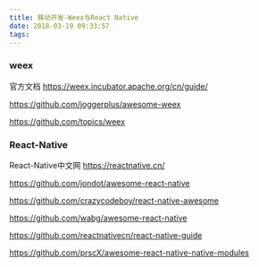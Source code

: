 ```yaml
---
title: 移动开发-Weex与React Native
date: 2018-03-19 09:33:57
tags:
---
```




### weex

官方文档 https://weex.incubator.apache.org/cn/guide/

https://github.com/joggerplus/awesome-weex

https://github.com/topics/weex





### React-Native

React-Native中文网 https://reactnative.cn/

https://github.com/jondot/awesome-react-native

https://github.com/crazycodeboy/react-native-awesome

https://github.com/wabg/awesome-react-native

https://github.com/reactnativecn/react-native-guide

https://github.com/prscX/awesome-react-native-native-modules